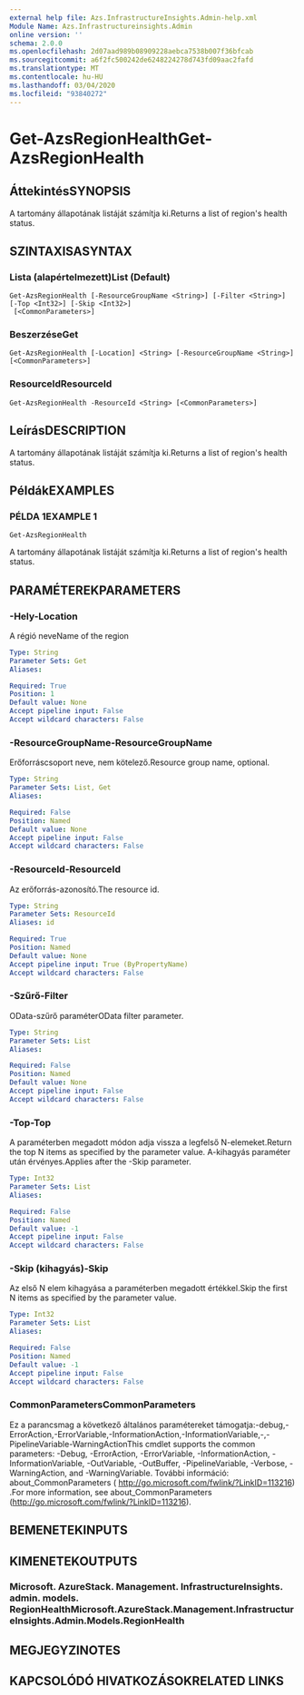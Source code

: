 ```yaml
---
external help file: Azs.InfrastructureInsights.Admin-help.xml
Module Name: Azs.Infrastructureinsights.Admin
online version: ''
schema: 2.0.0
ms.openlocfilehash: 2d07aad989b08909228aebca7538b007f36bfcab
ms.sourcegitcommit: a6f2fc500242de6248224278d743fd09aac2fafd
ms.translationtype: MT
ms.contentlocale: hu-HU
ms.lasthandoff: 03/04/2020
ms.locfileid: "93840272"
---
```

# <span data-ttu-id="db1fe-101">Get-AzsRegionHealth</span><span class="sxs-lookup"><span data-stu-id="db1fe-101">Get-AzsRegionHealth</span></span>

## <span data-ttu-id="db1fe-102">Áttekintés</span><span class="sxs-lookup"><span data-stu-id="db1fe-102">SYNOPSIS</span></span>
<span data-ttu-id="db1fe-103">A tartomány állapotának listáját számítja ki.</span><span class="sxs-lookup"><span data-stu-id="db1fe-103">Returns a list of region's health status.</span></span>

## <span data-ttu-id="db1fe-104">SZINTAXISA</span><span class="sxs-lookup"><span data-stu-id="db1fe-104">SYNTAX</span></span>

### <span data-ttu-id="db1fe-105">Lista (alapértelmezett)</span><span class="sxs-lookup"><span data-stu-id="db1fe-105">List (Default)</span></span>
```
Get-AzsRegionHealth [-ResourceGroupName <String>] [-Filter <String>] [-Top <Int32>] [-Skip <Int32>]
 [<CommonParameters>]
```

### <span data-ttu-id="db1fe-106">Beszerzése</span><span class="sxs-lookup"><span data-stu-id="db1fe-106">Get</span></span>
```
Get-AzsRegionHealth [-Location] <String> [-ResourceGroupName <String>] [<CommonParameters>]
```

### <span data-ttu-id="db1fe-107">ResourceId</span><span class="sxs-lookup"><span data-stu-id="db1fe-107">ResourceId</span></span>
```
Get-AzsRegionHealth -ResourceId <String> [<CommonParameters>]
```

## <span data-ttu-id="db1fe-108">Leírás</span><span class="sxs-lookup"><span data-stu-id="db1fe-108">DESCRIPTION</span></span>
<span data-ttu-id="db1fe-109">A tartomány állapotának listáját számítja ki.</span><span class="sxs-lookup"><span data-stu-id="db1fe-109">Returns a list of region's health status.</span></span>

## <span data-ttu-id="db1fe-110">Példák</span><span class="sxs-lookup"><span data-stu-id="db1fe-110">EXAMPLES</span></span>

### <span data-ttu-id="db1fe-111">PÉLDA 1</span><span class="sxs-lookup"><span data-stu-id="db1fe-111">EXAMPLE 1</span></span>
```
Get-AzsRegionHealth
```

<span data-ttu-id="db1fe-112">A tartomány állapotának listáját számítja ki.</span><span class="sxs-lookup"><span data-stu-id="db1fe-112">Returns a list of region's health status.</span></span>

## <span data-ttu-id="db1fe-113">PARAMÉTEREK</span><span class="sxs-lookup"><span data-stu-id="db1fe-113">PARAMETERS</span></span>

### <span data-ttu-id="db1fe-114">-Hely</span><span class="sxs-lookup"><span data-stu-id="db1fe-114">-Location</span></span>
<span data-ttu-id="db1fe-115">A régió neve</span><span class="sxs-lookup"><span data-stu-id="db1fe-115">Name of the region</span></span>

```yaml
Type: String
Parameter Sets: Get
Aliases:

Required: True
Position: 1
Default value: None
Accept pipeline input: False
Accept wildcard characters: False
```

### <span data-ttu-id="db1fe-116">-ResourceGroupName</span><span class="sxs-lookup"><span data-stu-id="db1fe-116">-ResourceGroupName</span></span>
<span data-ttu-id="db1fe-117">Erőforráscsoport neve, nem kötelező.</span><span class="sxs-lookup"><span data-stu-id="db1fe-117">Resource group name, optional.</span></span>

```yaml
Type: String
Parameter Sets: List, Get
Aliases:

Required: False
Position: Named
Default value: None
Accept pipeline input: False
Accept wildcard characters: False
```

### <span data-ttu-id="db1fe-118">-ResourceId</span><span class="sxs-lookup"><span data-stu-id="db1fe-118">-ResourceId</span></span>
<span data-ttu-id="db1fe-119">Az erőforrás-azonosító.</span><span class="sxs-lookup"><span data-stu-id="db1fe-119">The resource id.</span></span>

```yaml
Type: String
Parameter Sets: ResourceId
Aliases: id

Required: True
Position: Named
Default value: None
Accept pipeline input: True (ByPropertyName)
Accept wildcard characters: False
```

### <span data-ttu-id="db1fe-120">-Szűrő</span><span class="sxs-lookup"><span data-stu-id="db1fe-120">-Filter</span></span>
<span data-ttu-id="db1fe-121">OData-szűrő paraméter</span><span class="sxs-lookup"><span data-stu-id="db1fe-121">OData filter parameter.</span></span>

```yaml
Type: String
Parameter Sets: List
Aliases:

Required: False
Position: Named
Default value: None
Accept pipeline input: False
Accept wildcard characters: False
```

### <span data-ttu-id="db1fe-122">-Top</span><span class="sxs-lookup"><span data-stu-id="db1fe-122">-Top</span></span>
<span data-ttu-id="db1fe-123">A paraméterben megadott módon adja vissza a legfelső N-elemeket.</span><span class="sxs-lookup"><span data-stu-id="db1fe-123">Return the top N items as specified by the parameter value.</span></span>
<span data-ttu-id="db1fe-124">A-kihagyás paraméter után érvényes.</span><span class="sxs-lookup"><span data-stu-id="db1fe-124">Applies after the -Skip parameter.</span></span>

```yaml
Type: Int32
Parameter Sets: List
Aliases:

Required: False
Position: Named
Default value: -1
Accept pipeline input: False
Accept wildcard characters: False
```

### <span data-ttu-id="db1fe-125">-Skip (kihagyás)</span><span class="sxs-lookup"><span data-stu-id="db1fe-125">-Skip</span></span>
<span data-ttu-id="db1fe-126">Az első N elem kihagyása a paraméterben megadott értékkel.</span><span class="sxs-lookup"><span data-stu-id="db1fe-126">Skip the first N items as specified by the parameter value.</span></span>

```yaml
Type: Int32
Parameter Sets: List
Aliases:

Required: False
Position: Named
Default value: -1
Accept pipeline input: False
Accept wildcard characters: False
```

### <span data-ttu-id="db1fe-127">CommonParameters</span><span class="sxs-lookup"><span data-stu-id="db1fe-127">CommonParameters</span></span>
<span data-ttu-id="db1fe-128">Ez a parancsmag a következő általános paramétereket támogatja:-debug,-ErrorAction,-ErrorVariable,-InformationAction,-InformationVariable,-,-PipelineVariable-WarningAction</span><span class="sxs-lookup"><span data-stu-id="db1fe-128">This cmdlet supports the common parameters: -Debug, -ErrorAction, -ErrorVariable, -InformationAction, -InformationVariable, -OutVariable, -OutBuffer, -PipelineVariable, -Verbose, -WarningAction, and -WarningVariable.</span></span> <span data-ttu-id="db1fe-129">További információ: about_CommonParameters ( http://go.microsoft.com/fwlink/?LinkID=113216) .</span><span class="sxs-lookup"><span data-stu-id="db1fe-129">For more information, see about_CommonParameters (http://go.microsoft.com/fwlink/?LinkID=113216).</span></span>

## <span data-ttu-id="db1fe-130">BEMENETEK</span><span class="sxs-lookup"><span data-stu-id="db1fe-130">INPUTS</span></span>

## <span data-ttu-id="db1fe-131">KIMENETEK</span><span class="sxs-lookup"><span data-stu-id="db1fe-131">OUTPUTS</span></span>

### <span data-ttu-id="db1fe-132">Microsoft. AzureStack. Management. InfrastructureInsights. admin. models. RegionHealth</span><span class="sxs-lookup"><span data-stu-id="db1fe-132">Microsoft.AzureStack.Management.InfrastructureInsights.Admin.Models.RegionHealth</span></span>

## <span data-ttu-id="db1fe-133">MEGJEGYZI</span><span class="sxs-lookup"><span data-stu-id="db1fe-133">NOTES</span></span>

## <span data-ttu-id="db1fe-134">KAPCSOLÓDÓ HIVATKOZÁSOK</span><span class="sxs-lookup"><span data-stu-id="db1fe-134">RELATED LINKS</span></span>
